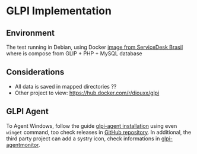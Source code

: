 # GLPI Implementation

## Environment
The test running in Debian, using Docker [image from ServiceDesk Brasil](https://hub.docker.com/r/sdbrasil/glpi) where is compose from GLIP + PHP + MySQL database


## Considerations
 * All data is saved in mapped directories ??
 * Other project to view: https://hub.docker.com/r/diouxx/glpi


## GLPI Agent
To Agent Windows, follow the guide [glpi-agent installation](https://glpi-agent.readthedocs.io/en/latest/installation/) using even `winget` command, too check releases in [GitHub repository](https://github.com/glpi-project/glpi-agent/releases). In additional, the third party project can add a systry icon, check informations in [glpi-agentmonitor](https://github.com/glpi-project/glpi-agentmonitor).
